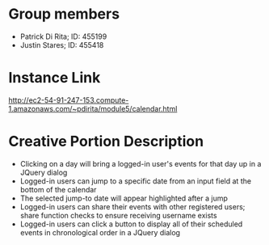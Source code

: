# Group members
* Patrick Di Rita; ID: 455199
* Justin Stares; ID: 455418

# Instance Link
http://ec2-54-91-247-153.compute-1.amazonaws.com/~pdirita/module5/calendar.html

# Creative Portion Description
* Clicking on a day will bring a logged-in user's events for that day up in a JQuery dialog
* Logged-in users can jump to a specific date from an input field at the bottom of the calendar
* The selected jump-to date will appear highlighted after a jump
* Logged-in users can share their events with other registered users; share function checks to ensure receiving username exists
* Logged-in users can click a button to display all of their scheduled events in chronological order in a JQuery dialog
